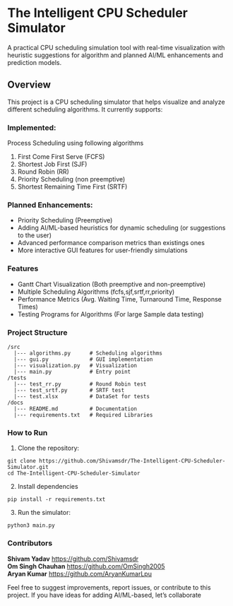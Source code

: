 # The Intelligent CPU Scheduler Simulator
A practical CPU scheduling simulation tool with real-time visualization with heuristic suggestions for algorithm and planned AI/ML enhancements and prediction models.

## Overview
This project is a CPU scheduling simulator that helps visualize and analyze different scheduling algorithms. It currently supports:

### Implemented:
Process Scheduling using following algorithms
1. First Come First Serve (FCFS)  
2. Shortest Job First (SJF)
3. Round Robin (RR)
4. Priority Scheduling (non preemptive)
5. Shortest Remaining Time First (SRTF)  

### Planned Enhancements:
+ Priority Scheduling (Preemptive)  
+ Adding AI/ML-based heuristics for dynamic scheduling (or suggestions to the user)  
+ Advanced performance comparison metrics than existings ones  
+ More interactive GUI features for user-friendly simulations  

### Features
+ Gantt Chart Visualization (Both preemptive and non-preemptive)  
+ Multiple Scheduling Algorithms (fcfs,sjf,srtf,rr,priority)  
+ Performance Metrics (Avg. Waiting Time, Turnaround Time, Response Times)  
+ Testing Programs for Algorithms (For large Sample data testing)  

### Project Structure
```
/src  
  |--- algorithms.py      # Scheduling algorithms  
  |--- gui.py             # GUI implementation 
  |--- visualization.py   # Visualization 
  |--- main.py            # Entry point  
/tests  
  |--- test_rr.py         # Round Robin test
  |--- test_srtf.py       # SRTF test
  |--- test.xlsx          # DataSet for tests
/docs  
  |--- README.md          # Documentation  
  |--- requirements.txt   # Required Libraries
```
### How to Run

1. Clone the repository:
```
git clone https://github.com/Shivamsdr/The-Intelligent-CPU-Scheduler-Simulator.git  
cd The-Intelligent-CPU-Scheduler-Simulator
```
2. Install dependencies
```
pip install -r requirements.txt
```
3. Run the simulator:
```
python3 main.py
```
 
### Contributors
**Shivam Yadav** https://github.com/Shivamsdr  
**Om Singh Chauhan** https://github.com/OmSingh2005  
**Aryan Kumar** https://github.com/AryanKumarLpu  

Feel free to suggest improvements, report issues, or contribute to this project. If you have ideas for adding AI/ML-based, let’s collaborate
